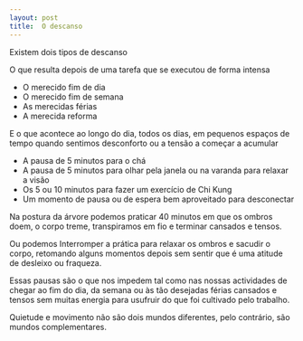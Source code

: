 ```yaml
---
layout: post
title:  O descanso
---
```

Existem dois tipos de descanso 

O que resulta depois de uma tarefa que se executou de forma intensa

+ O merecido fim de dia
+ O merecido fim de semana 
+ As merecidas férias 
+ A merecida reforma

E o que acontece ao longo do dia, todos os dias, em pequenos espaços de tempo quando sentimos desconforto ou a tensão a começar a acumular

+ A pausa de 5 minutos para o chá
+ A pausa de 5 minutos para olhar pela janela ou na varanda para relaxar a visão
+ Os 5 ou 10 minutos para fazer um exercício de Chi Kung
+ Um momento de pausa ou de espera bem aproveitado para desconectar 

Na postura da árvore podemos praticar 40 minutos em que os ombros doem, o corpo treme, transpiramos em fio e terminar cansados e tensos. 

Ou podemos Interromper a prática para relaxar os ombros e sacudir o corpo, retomando alguns momentos depois sem sentir que é uma atitude de desleixo ou fraqueza. 

Essas pausas são o que nos impedem tal como nas nossas actividades de chegar ao fim do dia, da semana ou às tão desejadas férias cansados e tensos sem muitas energia para usufruir do que foi cultivado pelo trabalho. 

Quietude e movimento não são dois mundos diferentes, pelo contrário, são mundos complementares. 